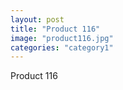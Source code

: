 ```yaml
---
layout: post
title: "Product 116"
image: "product116.jpg"
categories: "category1"
---
```

Product 116

